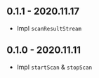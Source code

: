 ## 0.1.1 - 2020.11.17

* Impl `scanResultStream`

## 0.1.0 - 2020.11.11

* Impl `startScan` & `stopScan`
